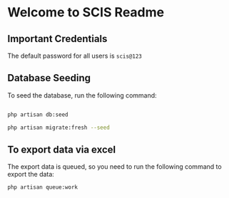 
# Welcome to SCIS Readme

## Important Credentials

The default password for all users is `scis@123`


## Database Seeding

To seed the database, run the following command:

```bash

php artisan db:seed

php artisan migrate:fresh --seed
```

## To export data via excel

The export data is queued, so you need to run the following command to export the data:
```bash
php artisan queue:work
```
